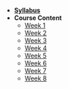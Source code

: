 - **[Syllabus](README.md)**
- **Course Content**
  - [Week 1](Lessons/Lesson1.md)
  - [Week 2](Lessons/Lesson2.md)
  - [Week 3](Lessons/Lesson1.md)
  - [Week 4](Lessons/Lesson1.md)
  - [Week 5](Lessons/Lesson1.md)
  - [Week 6](Lessons/Lesson1.md)
  - [Week 7](Lessons/Lesson1.md)
  - [Week 8](Lessons/Lesson1.md)
<!--   - [Lesson 9](Lessons/Lesson1.md)
  - [Lesson 10](Lessons/Lesson1.md)
  - [Lesson 11](Lessons/Lesson1.md)
  - [Lesson 12](Lessons/Lesson1.md)
  - Final Class (Presentations, Demos, etc)
  - Final Exam/Presentations -->
<!-- - **[Project](Assignments/Sample_Project.md)**
 -->
